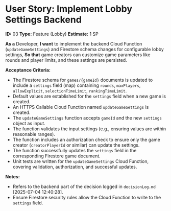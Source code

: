 # User Story: Implement Lobby Settings Backend

**ID:** 03
**Type:** Feature (Lobby)
**Estimate:** 1 SP

**As a** Developer,
**I want** to implement the backend Cloud Function (`updateGameSettings`) and Firestore schema changes for configurable lobby settings,
**So that** game creators can customize game parameters like rounds and player limits, and these settings are persisted.

**Acceptance Criteria:**

*   The Firestore schema for `games/{gameId}` documents is updated to include a `settings` field (map) containing `rounds`, `maxPlayers`, `allowExplicit`, `selectionTimeLimit`, `rankingTimeLimit`.
*   Default values are established for the `settings` field when a new game is created.
*   An HTTPS Callable Cloud Function named `updateGameSettings` is created.
*   The `updateGameSettings` function accepts `gameId` and the new `settings` object as input.
*   The function validates the input settings (e.g., ensuring values are within reasonable ranges).
*   The function includes an authorization check to ensure only the game creator (`creatorPlayerId` or similar) can update the settings.
*   The function successfully updates the `settings` field in the corresponding Firestore game document.
*   Unit tests are written for the `updateGameSettings` Cloud Function, covering validation, authorization, and successful updates.

**Notes:**

*   Refers to the backend part of the decision logged in `decisionLog.md` [2025-07-04 12:40:28].
*   Ensure Firestore security rules allow the Cloud Function to write to the `settings` field.